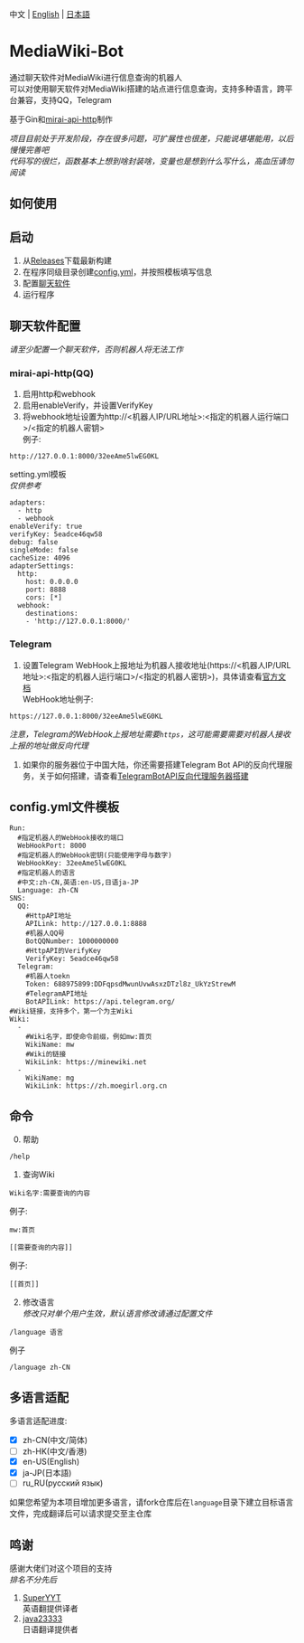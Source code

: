 中文 | [English](docs/README-en-US.md) | [日本語](docs/README-ja-JP.md)
# MediaWiki-Bot
通过聊天软件对MediaWiki进行信息查询的机器人  
可以对使用聊天软件对MediaWiki搭建的站点进行信息查询，支持多种语言，跨平台兼容，支持QQ，Telegram

基于Gin和[mirai-api-http](https://github.com/project-mirai/mirai-api-http)制作

*项目目前处于开发阶段，存在很多问题，可扩展性也很差，只能说堪堪能用，以后慢慢完善吧*  
*代码写的很烂，函数基本上想到啥封装啥，变量也是想到什么写什么，高血压请勿阅读*

## 如何使用

## 启动  
1. 从[Releases](https://github.com/nyancatda/MediaWiki-Bot/releases)下载最新构建
1. 在程序同级目录创建[config.yml](#configyml%E6%96%87%E4%BB%B6%E6%A8%A1%E6%9D%BF)，并按照模板填写信息
1. 配置[聊天软件](#聊天软件配置)
1. 运行程序

## 聊天软件配置
*请至少配置一个聊天软件，否则机器人将无法工作*
### mirai-api-http(QQ)
1. 启用http和webhook
1. 启用enableVerify，并设置VerifyKey
1. 将webhook地址设置为http://<机器人IP/URL地址>:<指定的机器人运行端口>/<指定的机器人密钥>  
  例子:
  ```
  http://127.0.0.1:8000/32eeAme5lwEG0KL
  ```

setting.yml模板  
*仅供参考*
```
adapters:
  - http
  - webhook
enableVerify: true
verifyKey: 5eadce46qw58
debug: false
singleMode: false
cacheSize: 4096
adapterSettings:
  http:
    host: 0.0.0.0
    port: 8888
    cors: [*]
  webhook:
    destinations: 
    - 'http://127.0.0.1:8000/'
```
### Telegram
1. 设置Telegram WebHook上报地址为机器人接收地址(https://<机器人IP/URL地址>:<指定的机器人运行端口>/<指定的机器人密钥>)，具体请查看[官方文档](https://core.telegram.org/bots/api#setwebhook)  
  WebHook地址例子:
  ```
  https://127.0.0.1:8000/32eeAme5lwEG0KL
  ```
  *注意，Telegram的WebHook上报地址需要`https`，这可能需要需要对机器人接收上报的地址做反向代理*
1. 如果你的服务器位于中国大陆，你还需要搭建Telegram Bot API的反向代理服务，关于如何搭建，请查看[TelegramBotAPI反向代理服务器搭建](docs/Telegram/ReverseProxyAPI.md)

## config.yml文件模板
```
Run:
  #指定机器人的WebHook接收的端口
  WebHookPort: 8000
  #指定机器人的WebHook密钥(只能使用字母与数字)
  WebHookKey: 32eeAme5lwEG0KL
  #指定机器人的语言
  #中文:zh-CN,英语:en-US,日语ja-JP
  Language: zh-CN
SNS:
  QQ:
    #HttpAPI地址
    APILink: http://127.0.0.1:8888
    #机器人QQ号
    BotQQNumber: 1000000000
    #HttpAPI的VerifyKey
    VerifyKey: 5eadce46qw58
  Telegram:
    #机器人toekn
    Token: 688975899:DDFqpsdMwunUvwAsxzDTzl8z_UkYzStrewM
    #TelegramAPI地址
    BotAPILink: https://api.telegram.org/
#Wiki链接，支持多个，第一个为主Wiki
Wiki:
  - 
    #Wiki名字，即使命令前缀，例如mw:首页
    WikiName: mw
    #Wiki的链接
    WikiLink: https://minewiki.net
  - 
    WikiName: mg
    WikiLink: https://zh.moegirl.org.cn
```

## 命令
0. 帮助
```
/help
```

1. 查询Wiki
```
Wiki名字:需要查询的内容
```
例子:
```
mw:首页
```

```
[[需要查询的内容]]
```
例子:
```
[[首页]]
```

2. 修改语言  
*修改只对单个用户生效，默认语言修改请通过配置文件*
```
/language 语言
```
例子
```
/language zh-CN
```

## 多语言适配
多语言适配进度:  
- [x] zh-CN(中文/简体)
- [ ] zh-HK(中文/香港)
- [x] en-US(English)
- [x] ja-JP(日本語)
- [ ] ru_RU(русский язык)

如果您希望为本项目增加更多语言，请fork仓库后在`language`目录下建立目标语言文件，完成翻译后可以请求提交至主仓库

## 鸣谢  
感谢大佬们对这个项目的支持  
*排名不分先后*
1. [SuperYYT](https://github.com/SuperYYT)  
  英语翻提供译者
2. [java23333](https://github.com/java23333)  
  日语翻译提供者